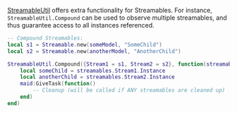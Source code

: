 [StreamableUtil](https://github.com/Sleitnick/Knit/blob/main/src/Util/StreamableUtil.lua) offers extra functionality for Streamables. For instance, `StreamableUtil.Compound` can be used to observe multiple streamables, and thus guarantee access to all instances referenced.

```lua
-- Compound Streamables:
local s1 = Streamable.new(someModel, "SomeChild")
local s2 = Streamable.new(anotherModel, "AnotherChild")

StreamableUtil.Compound({Stream1 = s1, Stream2 = s2}, function(streamables, maid)
	local someChild = streamables.Stream1.Instance
	local anotherChild = streamables.Stream2.Instance
	maid:GiveTask(function()
		-- Cleanup (will be called if ANY streamables are cleaned up)
	end)
end)
```